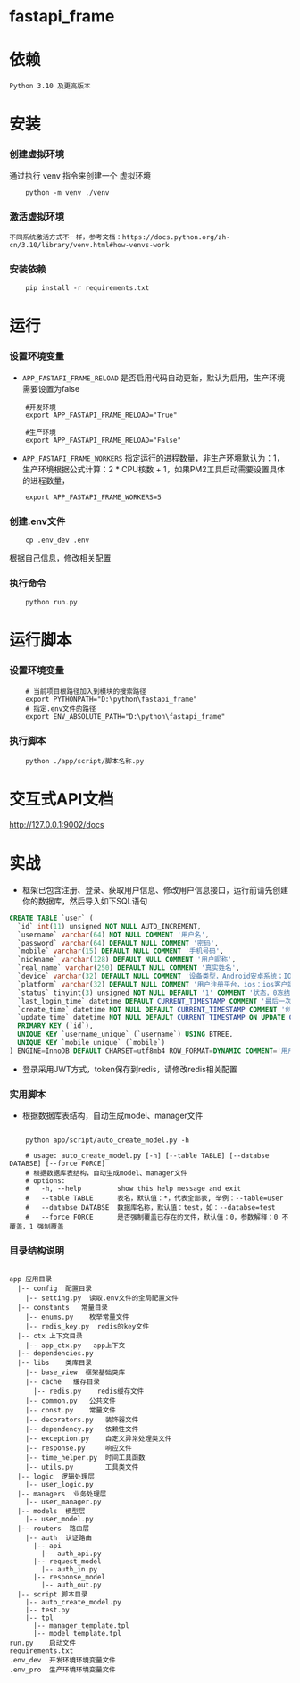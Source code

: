 # fastapi_frame

# 依赖
    Python 3.10 及更高版本

# 安装

### 创建虚拟环境
通过执行 venv 指令来创建一个 虚拟环境
```shell
    python -m venv ./venv
```

### 激活虚拟环境
    不同系统激活方式不一样，参考文档：https://docs.python.org/zh-cn/3.10/library/venv.html#how-venvs-work

### 安装依赖
```shell
    pip install -r requirements.txt
```

# 运行

### 设置环境变量

- `APP_FASTAPI_FRAME_RELOAD` 是否启用代码自动更新，默认为启用，生产环境需要设置为false
```shell
    #开发环境
    export APP_FASTAPI_FRAME_RELOAD="True"
    
    #生产环境
    export APP_FASTAPI_FRAME_RELOAD="False"
```

- `APP_FASTAPI_FRAME_WORKERS` 指定运行的进程数量，非生产环境默认为：1，生产环境根据公式计算：2 * CPU核数 + 1，如果PM2工具启动需要设置具体的进程数量，
```shell
    export APP_FASTAPI_FRAME_WORKERS=5
```

### 创建.env文件
```shell
    cp .env_dev .env
```
 根据自己信息，修改相关配置

### 执行命令
```shell
    python run.py
```
    

# 运行脚本

### 设置环境变量
```shell
    # 当前项目根路径加入到模块的搜索路径
    export PYTHONPATH="D:\python\fastapi_frame"
    # 指定.env文件的路径
    export ENV_ABSOLUTE_PATH="D:\python\fastapi_frame"
```
     
### 执行脚本
```shell
    python ./app/script/脚本名称.py
```


# 交互式API文档
http://127.0.0.1:9002/docs


# 实战
- 框架已包含注册、登录、获取用户信息、修改用户信息接口，运行前请先创建你的数据库，然后导入如下SQL语句
```sql
CREATE TABLE `user` (
  `id` int(11) unsigned NOT NULL AUTO_INCREMENT,
  `username` varchar(64) NOT NULL COMMENT '用户名',
  `password` varchar(64) DEFAULT NULL COMMENT '密码',
  `mobile` varchar(15) DEFAULT NULL COMMENT '手机号码',
  `nickname` varchar(128) DEFAULT NULL COMMENT '用户昵称',
  `real_name` varchar(250) DEFAULT NULL COMMENT '真实姓名',
  `device` varchar(32) DEFAULT NULL COMMENT '设备类型，Android安卓系统；IOS苹果系统；PC桌面系统',
  `platform` varchar(32) DEFAULT NULL COMMENT '用户注册平台，ios：ios客户端；android：安卓客户端；pc：PC端；h5：h5端',
  `status` tinyint(3) unsigned NOT NULL DEFAULT '1' COMMENT '状态，0冻结，1正常',
  `last_login_time` datetime DEFAULT CURRENT_TIMESTAMP COMMENT '最后一次登录时间',
  `create_time` datetime NOT NULL DEFAULT CURRENT_TIMESTAMP COMMENT '创建时间',
  `update_time` datetime NOT NULL DEFAULT CURRENT_TIMESTAMP ON UPDATE CURRENT_TIMESTAMP COMMENT '更新时间',
  PRIMARY KEY (`id`),
  UNIQUE KEY `username_unique` (`username`) USING BTREE,
  UNIQUE KEY `mobile_unique` (`mobile`)
) ENGINE=InnoDB DEFAULT CHARSET=utf8mb4 ROW_FORMAT=DYNAMIC COMMENT='用户表';
```

- 登录采用JWT方式，token保存到redis，请修改redis相关配置

### 实用脚本

- 根据数据库表结构，自动生成model、manager文件
```shell
    
    python app/script/auto_create_model.py -h 
    
    # usage: auto_create_model.py [-h] [--table TABLE] [--databse DATABSE] [--force FORCE]
    # 根据数据库表结构，自动生成model、manager文件
    # options:
    #   -h, --help         show this help message and exit
    #   --table TABLE      表名，默认值：*，代表全部表, 举例：--table=user
    #   --databse DATABSE  数据库名称，默认值：test，如：--databse=test
    #   --force FORCE      是否强制覆盖已存在的文件，默认值：0，参数解释：0 不覆盖，1 强制覆盖

```


### 目录结构说明
```shell

app 应用目录
  |-- config  配置目录
    |-- setting.py  读取.env文件的全局配置文件
  |-- constants   常量目录
    |-- enums.py    枚举常量文件
    |-- redis_key.py  redis的key文件
  |-- ctx 上下文目录
    |-- app_ctx.py   app上下文
  |-- dependencies.py   
  |-- libs    类库目录
    |-- base_view  框架基础类库
    |-- cache   缓存目录
      |-- redis.py    redis缓存文件
    |-- common.py   公共文件
    |-- const.py    常量文件
    |-- decorators.py   装饰器文件
    |-- dependency.py   依赖性文件
    |-- exception.py    自定义异常处理类文件
    |-- response.py     响应文件
    |-- time_helper.py  时间工具函数
    |-- utils.py        工具类文件
  |-- logic  逻辑处理层
    |-- user_logic.py
  |-- managers  业务处理层
    |-- user_manager.py
  |-- models  模型层
    |-- user_model.py
  |-- routers  路由层
    |-- auth  认证路由
      |-- api
        |-- auth_api.py
      |-- request_model
        |-- auth_in.py
      |-- response_model
        |-- auth_out.py
  |-- script 脚本目录
    |-- auto_create_model.py
    |-- test.py
    |-- tpl
      |-- manager_template.tpl
      |-- model_template.tpl
run.py    启动文件
requirements.txt
.env_dev  开发环境环境变量文件
.env_pro  生产环境环境变量文件
```
